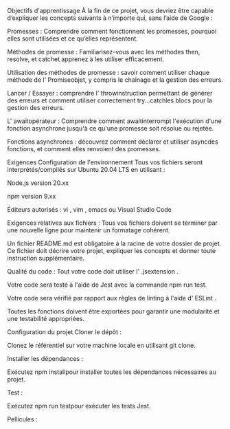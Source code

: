 Objectifs d'apprentissage
À la fin de ce projet, vous devriez être capable d’expliquer les concepts suivants à n’importe qui, sans l’aide de Google :

Promesses : Comprendre comment fonctionnent les promesses, pourquoi elles sont utilisées et ce qu’elles représentent.

Méthodes de promesse : Familiarisez-vous avec les méthodes then, resolve, et catchet apprenez à les utiliser efficacement.

Utilisation des méthodes de promesse : savoir comment utiliser chaque méthode de l' Promiseobjet, y compris le chaînage et la gestion des erreurs.

Lancer / Essayer : comprendre l' throwinstruction permettant de générer des erreurs et comment utiliser correctement try...catchles blocs pour la gestion des erreurs.

L' awaitopérateur : Comprendre comment awaitinterrompt l'exécution d'une fonction asynchrone jusqu'à ce qu'une promesse soit résolue ou rejetée.

Fonctions asynchrones : découvrez comment déclarer et utiliser asyncdes fonctions, et comment elles renvoient des promesses.

Exigences
Configuration de l'environnement
Tous vos fichiers seront interprétés/compilés sur Ubuntu 20.04 LTS en utilisant :

Node.js version 20.xx

npm version 9.xx

Éditeurs autorisés :
vi , vim , emacs ou Visual Studio Code

Exigences relatives aux fichiers :
Tous vos fichiers doivent se terminer par une nouvelle ligne pour maintenir un formatage cohérent.

Un fichier README.md est obligatoire à la racine de votre dossier de projet. Ce fichier doit décrire votre projet, expliquer les concepts et donner toute instruction supplémentaire.

Qualité du code :
Tout votre code doit utiliser l' .jsextension .

Votre code sera testé à l'aide de Jest avec la commande npm run test.

Votre code sera vérifié par rapport aux règles de linting à l'aide d' ESLint .

Toutes les fonctions doivent être exportées pour garantir une modularité et une testabilité appropriées.

Configuration du projet
Cloner le dépôt :

Clonez le référentiel sur votre machine locale en utilisant git clone.

Installer les dépendances :

Exécutez npm installpour installer toutes les dépendances nécessaires au projet.

Test :

Exécutez npm run testpour exécuter les tests Jest.

Pellicules :
